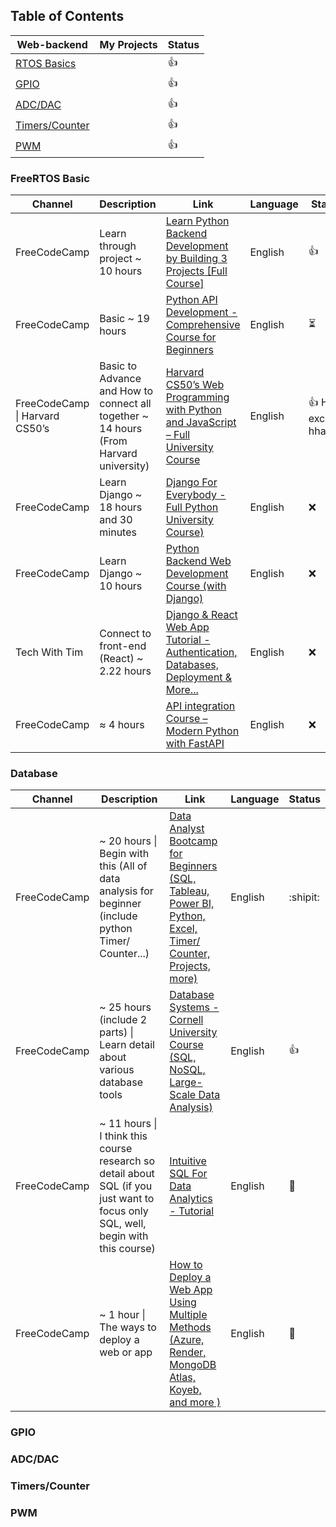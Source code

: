 ## Table of Contents

| Web-backend                       | My Projects | Status |
| --------------------------------- | ----------- | ------ |
| [RTOS Basics](#freertos-basic)    |             | :+1:   |
| [GPIO](#gpio)                     |             | :+1:   |
| [ADC/DAC](#adc-dac)               |             | :+1:   |
| [Timers/Counter](#timers-counter) |             | :+1:   |
| [PWM](#pwm)                       |             | :+1:   |

### FreeRTOS Basic

| Channel                        | Description                                                                           | Link                                                                                                                                                   | Language | Status                   |
| ------------------------------ | ------------------------------------------------------------------------------------- | ------------------------------------------------------------------------------------------------------------------------------------------------------ | -------- | ------------------------ |
| FreeCodeCamp                   | Learn through project ~ 10 hours                                                      | [Learn Python Backend Development by Building 3 Projects \[Full Course\]](https://www.youtube.com/watch?v=ftKiHCDVwfA&list=LL&index=1&t=263s)          | English  | :+1:                     |
| FreeCodeCamp                   | Basic ~ 19 hours                                                                      | [Python API Development - Comprehensive Course for Beginners](https://www.youtube.com/watch?v=0sOvCWFmrtA&list=LL&index=1&t=2s)                        | English  | ⏳                       |
| FreeCodeCamp \| Harvard CS50’s | Basic to Advance and How to connect all together ~ 14 hours (From Harvard university) | [Harvard CS50’s Web Programming with Python and JavaScript – Full University Course](https://www.youtube.com/watch?v=vzGllw18DkA&list=LL&index=2&t=0s) | English  | :+1: How exciting hhaaa. |
| FreeCodeCamp                   | Learn Django ~ 18 hours and 30 minutes                                                | [Django For Everybody - Full Python University Course)](https://www.youtube.com/watch?v=o0XbHvKxw7Y&list=LL&index=3)                                   | English  | :x:                      |
| FreeCodeCamp                   | Learn Django ~ 10 hours                                                               | [Python Backend Web Development Course (with Django)](https://www.youtube.com/watch?v=jBzwzrDvZ18&list=LL&index=2)                                     | English  | :x:                      |
| Tech With Tim                  | Connect to front-end (React) ~ 2.22 hours                                             | [Django & React Web App Tutorial - Authentication, Databases, Deployment & More...](https://www.youtube.com/watch?v=c-QsfbznSXI&list=LL&index=6)       | English  | :x:                      |
| FreeCodeCamp                   | ≈ 4 hours                                                                             | [API integration Course – Modern Python with FastAPI](https://youtube.com/watch?v=rkPIftzu1pQ&list=LL&index=4)                                         | English  | :x:                      |

### Database

| Channel      | Description                                                                                                                       | Link                                                                                                                                                                             | Language | Status   |
| ------------ | --------------------------------------------------------------------------------------------------------------------------------- | -------------------------------------------------------------------------------------------------------------------------------------------------------------------------------- | -------- | -------- |
| FreeCodeCamp | ~ 20 hours \| Begin with this (All of data analysis for beginner (include python Timer/ Counter...)                               | [Data Analyst Bootcamp for Beginners (SQL, Tableau, Power BI, Python, Excel, Timer/ Counter, Projects, more)](https://www.youtube.com/watch?v=PSNXoAs2FtQ&list=LL&index=4&t=21s) | English  | :shipit: |
| FreeCodeCamp | ~ 25 hours (include 2 parts) \| Learn detail about various database tools                                                         | [Database Systems - Cornell University Course (SQL, NoSQL, Large-Scale Data Analysis)](https://www.youtube.com/watch?v=4cWkVbC2bNE&list=LL&index=2)                              | English  | :+1:     |
| FreeCodeCamp | ~ 11 hours \| I think this course research so detail about SQL (if you just want to focus only SQL, well, begin with this course) | [Intuitive SQL For Data Analytics - Tutorial](https://www.youtube.com/watch?v=mXW7JHJM34k&list=LL&index=5)                                                                       | English  | 🔰       |
| FreeCodeCamp | ~ 1 hour \| The ways to deploy a web or app                                                                                       | [How to Deploy a Web App Using Multiple Methods (Azure, Render, MongoDB Atlas, Koyeb, and more )](https://www.youtube.com/watch?v=vROMXzOWqec&list=LL&index=1)                   | English  | 🤯       |

### GPIO

### ADC/DAC

### Timers/Counter

### PWM
